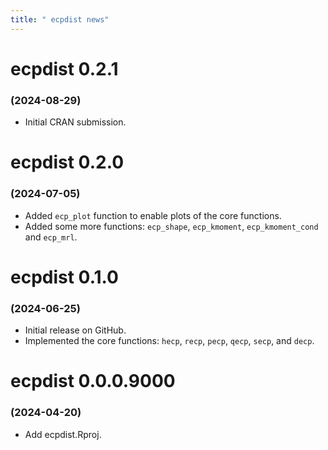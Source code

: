 ```yaml
---
title: " ecpdist news"
---
```



# ecpdist 0.2.1
### (2024-08-29)

* Initial CRAN submission.

# ecpdist 0.2.0 
### (2024-07-05)

* Added `ecp_plot` function to enable plots of the core functions.
* Added some more functions: `ecp_shape`, `ecp_kmoment`, `ecp_kmoment_cond` 
and `ecp_mrl`.

# ecpdist 0.1.0 
### (2024-06-25)

* Initial release on GitHub.
* Implemented the core functions: `hecp`, `recp`, `pecp`, `qecp`, `secp`, and 
`decp`.

# ecpdist 0.0.0.9000 
### (2024-04-20)

* Add ecpdist.Rproj.
